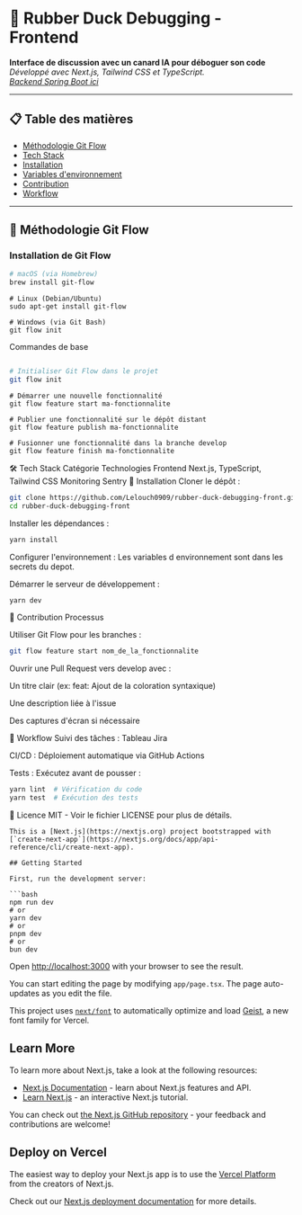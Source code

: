 # 🦆 Rubber Duck Debugging - Frontend

**Interface de discussion avec un canard IA pour déboguer son code**  
_Développé avec Next.js, Tailwind CSS et TypeScript._  
_[Backend Spring Boot ici](https://github.com/Lelouch0909/rubber-duck-debugging-api)_

---

## 📋 Table des matières

- [Méthodologie Git Flow](#-méthodologie-git-flow)
- [Tech Stack](#-tech-stack)
- [Installation](#-installation)
- [Variables d'environnement](#-variables-denvironnement)
- [Contribution](#-contribution)
- [Workflow](#-workflow)

---

## 🌿 Méthodologie Git Flow

### Installation de Git Flow

```bash
# macOS (via Homebrew)
brew install git-flow
```

```
# Linux (Debian/Ubuntu)
sudo apt-get install git-flow
```

```
# Windows (via Git Bash)
git flow init
```

Commandes de base

```bash

# Initialiser Git Flow dans le projet
git flow init
```

```
# Démarrer une nouvelle fonctionnalité
git flow feature start ma-fonctionnalite
```

```
# Publier une fonctionnalité sur le dépôt distant
git flow feature publish ma-fonctionnalite
```

```
# Fusionner une fonctionnalité dans la branche develop
git flow feature finish ma-fonctionnalite
```

🛠️ Tech Stack
Catégorie Technologies
Frontend Next.js, TypeScript, Tailwind CSS
Monitoring Sentry
🚀 Installation
Cloner le dépôt :

```bash
git clone https://github.com/Lelouch0909/rubber-duck-debugging-front.git
cd rubber-duck-debugging-front
```

Installer les dépendances :

```bash
yarn install
```

Configurer l'environnement :
Les variables d environnement sont dans les secrets du depot.

Démarrer le serveur de développement :

```bash
yarn dev
```

🤝 Contribution
Processus

Utiliser Git Flow pour les branches :

```bash
git flow feature start nom_de_la_fonctionnalite
```

Ouvrir une Pull Request vers develop avec :

Un titre clair (ex: feat: Ajout de la coloration syntaxique)

Une description liée à l'issue

Des captures d'écran si nécessaire

🔄 Workflow
Suivi des tâches :
Tableau Jira

CI/CD : Déploiement automatique via GitHub Actions

Tests : Exécutez avant de pousser :

```bash
yarn lint  # Vérification du code
yarn test  # Exécution des tests
```

📜 Licence
MIT - Voir le fichier LICENSE pour plus de détails.

````
This is a [Next.js](https://nextjs.org) project bootstrapped with [`create-next-app`](https://nextjs.org/docs/app/api-reference/cli/create-next-app).

## Getting Started

First, run the development server:

```bash
npm run dev
# or
yarn dev
# or
pnpm dev
# or
bun dev
````

Open [http://localhost:3000](http://localhost:3000) with your browser to see the result.

You can start editing the page by modifying `app/page.tsx`. The page auto-updates as you edit the file.

This project uses [`next/font`](https://nextjs.org/docs/app/building-your-application/optimizing/fonts) to automatically optimize and load [Geist](https://vercel.com/font), a new font family for Vercel.

## Learn More

To learn more about Next.js, take a look at the following resources:

- [Next.js Documentation](https://nextjs.org/docs) - learn about Next.js features and API.
- [Learn Next.js](https://nextjs.org/learn) - an interactive Next.js tutorial.

You can check out [the Next.js GitHub repository](https://github.com/vercel/next.js) - your feedback and contributions are welcome!

## Deploy on Vercel

The easiest way to deploy your Next.js app is to use the [Vercel Platform](https://vercel.com/new?utm_medium=default-template&filter=next.js&utm_source=create-next-app&utm_campaign=create-next-app-readme) from the creators of Next.js.

Check out our [Next.js deployment documentation](https://nextjs.org/docs/app/building-your-application/deploying) for more details.
